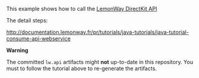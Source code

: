 This example shows how to call the [LemonWay DirectKit API](http://documentation.lemonway.fr/)

The detail steps:

http://documentation.lemonway.fr/pr/tutorials/java-tutorials/java-tutorial-consume-api-webservice

**Warning**

The committed `lw.api` artifacts might **not** up-to-date in this repository. You must to follow the tutorial above to re-generate the artifacts.
